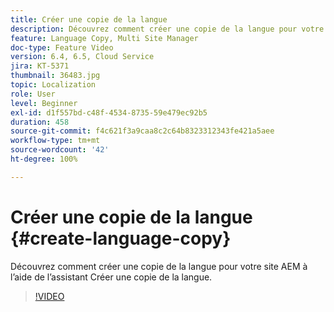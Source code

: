 ```yaml
---
title: Créer une copie de la langue
description: Découvrez comment créer une copie de la langue pour votre site AEM à l’aide de l’assistant Créer une copie de la langue.
feature: Language Copy, Multi Site Manager
doc-type: Feature Video
version: 6.4, 6.5, Cloud Service
jira: KT-5371
thumbnail: 36483.jpg
topic: Localization
role: User
level: Beginner
exl-id: d1f557bd-c48f-4534-8735-59e479ec92b5
duration: 458
source-git-commit: f4c621f3a9caa8c2c64b8323312343fe421a5aee
workflow-type: tm+mt
source-wordcount: '42'
ht-degree: 100%

---
```


# Créer une copie de la langue {#create-language-copy}

Découvrez comment créer une copie de la langue pour votre site AEM à l’aide de l’assistant Créer une copie de la langue.

>[!VIDEO](https://video.tv.adobe.com/v/36483?quality=12&learn=on)
